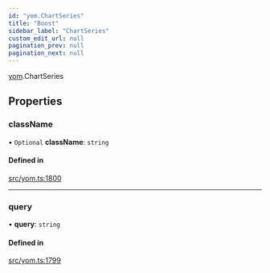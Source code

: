 ```yaml
---
id: "yom.ChartSeries"
title: "Boost"
sidebar_label: "ChartSeries"
custom_edit_url: null
pagination_prev: null
pagination_next: null
---
```


[yom](../namespaces/yom.md).ChartSeries

## Properties

### className

• `Optional` **className**: `string`

#### Defined in

[src/yom.ts:1800](https://github.com/yolmio/boost/blob/b239488/src/yom.ts#L1800)

___

### query

• **query**: `string`

#### Defined in

[src/yom.ts:1799](https://github.com/yolmio/boost/blob/b239488/src/yom.ts#L1799)
